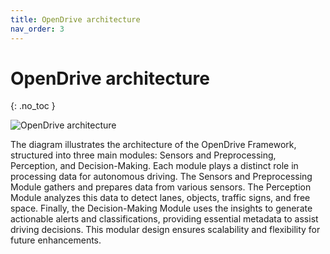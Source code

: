 ```yaml
---
title: OpenDrive architecture
nav_order: 3
---
```


# OpenDrive architecture
{: .no_toc }

![OpenDrive architecture](OpenDrive-Documentation/assets/Framework-Architecture.png)

The diagram illustrates the architecture of the OpenDrive Framework, structured into three main modules: Sensors and Preprocessing, Perception, and Decision-Making. Each module plays a distinct role in processing data for autonomous driving. The Sensors and Preprocessing Module gathers and prepares data from various sensors. The Perception Module analyzes this data to detect lanes, objects, traffic signs, and free space. Finally, the Decision-Making Module uses the insights to generate actionable alerts and classifications, providing essential metadata to assist driving decisions. This modular design ensures scalability and flexibility for future enhancements.
